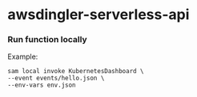 # awsdingler-serverless-api

### Run function locally

Example:

```
sam local invoke KubernetesDashboard \
--event events/hello.json \
--env-vars env.json
```